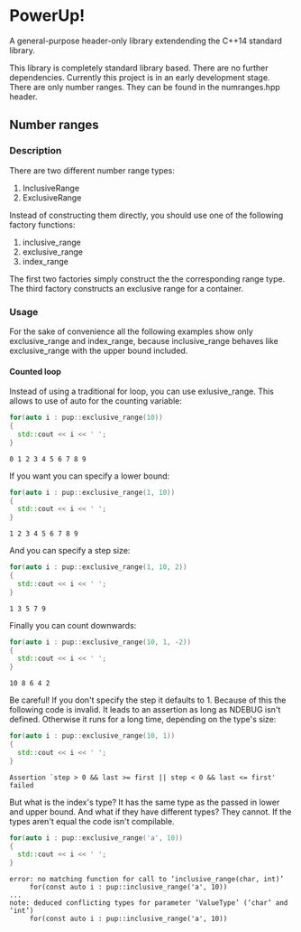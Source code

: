 # PowerUp!
A general-purpose header-only library extendending the C++14 standard library.

This library is completely standard library based. There are no further dependencies.
Currently this project is in an early development stage. There are only number ranges.
They can be found in the numranges.hpp header.

## Number ranges

### Description

There are two different number range types:

1. InclusiveRange
2. ExclusiveRange

Instead of constructing them directly, you should use one of the following factory functions:

1. inclusive_range
2. exclusive_range
3. index_range

The first two factories simply construct the the corresponding range type. The third
factory constructs an exclusive range for a container.

### Usage

For the sake of convenience all the following examples show only exclusive_range and index_range, because inclusive_range behaves like exclusive_range with the upper bound included.

#### Counted loop
Instead of using a traditional for loop, you can use exlusive_range. This allows to use of auto for the counting variable:

```c++
for(auto i : pup::exclusive_range(10))
{
  std::cout << i << ' ';
}
```
```
0 1 2 3 4 5 6 7 8 9
```
If you want you can specify a lower bound:

```c++
for(auto i : pup::exclusive_range(1, 10))
{
  std::cout << i << ' ';
}
```
```
1 2 3 4 5 6 7 8 9
```
And you can specify a step size:
```c++
for(auto i : pup::exclusive_range(1, 10, 2))
{
  std::cout << i << ' ';
}
```
```
1 3 5 7 9
```
Finally you can count downwards:
```c++
for(auto i : pup::exclusive_range(10, 1, -2))
{
  std::cout << i << ' ';
}
```
```
10 8 6 4 2
```
Be careful! If you don't specify the step it defaults to 1. Because of this the following code
is invalid. It leads to an assertion as long as NDEBUG isn't defined. Otherwise it runs for a long
time, depending on the type's size:
```c++
for(auto i : pup::exclusive_range(10, 1))
{
  std::cout << i << ' ';
}
```
```
Assertion `step > 0 && last >= first || step < 0 && last <= first' failed
```
But what is the index's type? It has the same type as the passed in lower and upper bound. And what
if they have different types? They cannot. If the types aren't equal the code isn't compilable.
```c++
for(auto i : pup::exclusive_range('a', 10))
{
  std::cout << i << ' ';
}
```
```
error: no matching function for call to ‘inclusive_range(char, int)’
     for(const auto i : pup::inclusive_range('a', 10))
...
note: deduced conflicting types for parameter ‘ValueType’ (‘char’ and ‘int’)
     for(const auto i : pup::inclusive_range('a', 10))
```

